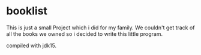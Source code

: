 # booklist

This is just a small Project which i did for my family.
We couldn't get track of all the books we owned so i decided to write this little program.

compiled with jdk15.
